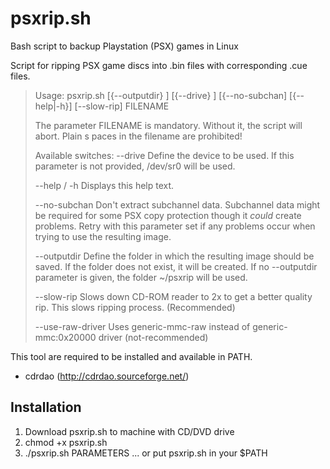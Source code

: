 # psxrip.sh
Bash script to backup Playstation (PSX) games in Linux

Script for ripping PSX game discs into .bin files with corresponding .cue files.

> Usage:
>  psxrip.sh [{--outputdir} <value>] [{--drive} <value>] [{--no-subchan] [{--help|-h}] [--slow-rip] FILENAME
>
> The parameter FILENAME is mandatory. Without it, the script will abort. Plain
s paces in the filename are prohibited!
>
>Available switches:
>  --drive       	Define the device to be used. If this parameter is not
>                	provided, /dev/sr0 will be used.
>
>  --help / -h   	Displays this help text.
>
>  --no-subchan  	Don't extract subchannel data. Subchannel data might be
>                	required for some PSX copy protection though it *could* create
>                	problems. Retry with this parameter set if any problems occur
>                	when trying to use the resulting image.
>
>  --outputdir   	Define the folder in which the resulting image should be saved.
>                	If the folder does not exist, it will be created. If no
>                	--outputdir parameter is given, the folder ~/psxrip will be
>                	used.
>
>  --slow-rip    	Slows down CD-ROM reader to 2x to get a better quality rip. This slows ripping process. (Recommended)
>
>  --use-raw-driver Uses generic-mmc-raw instead of generic-mmc:0x20000 driver (not-recommended)

This tool are required to be installed and available in PATH.
 * cdrdao (http://cdrdao.sourceforge.net/) 
## Installation
 1. Download psxrip.sh to machine with CD/DVD drive
 1. chmod +x psxrip.sh
 1. ./psxrip.sh PARAMETERS ... or put psxrip.sh in your $PATH
